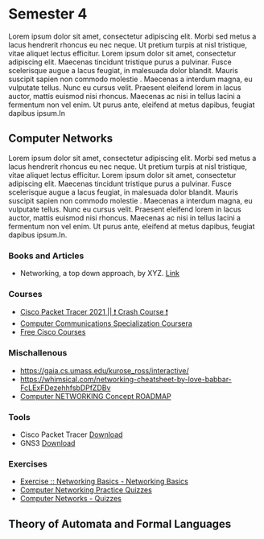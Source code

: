 # Semester 4
Lorem ipsum dolor sit amet, consectetur adipiscing elit.
 Morbi sed metus a lacus hendrerit rhoncus eu nec neque. Ut pretium turpis at nisl
  tristique, vitae aliquet lectus efficitur. Lorem ipsum dolor sit amet, consectetur 
  adipiscing elit. Maecenas tincidunt tristique purus a pulvinar. Fusce scelerisque augue 
  a lacus feugiat, in malesuada dolor blandit. Mauris suscipit sapien non commodo molestie
  . Maecenas a interdum magna, eu vulputate tellus. Nunc eu cursus velit. Praesent eleifend
   lorem in lacus auctor, mattis euismod nisi rhoncus. Maecenas ac nisi in tellus lacini
   a fermentum non vel enim. Ut purus ante, eleifend at metus dapibus, feugiat dapibus ipsum.In

## **Computer Networks**
Lorem ipsum dolor sit amet, consectetur adipiscing elit.
 Morbi sed metus a lacus hendrerit rhoncus eu nec neque. Ut pretium turpis at nisl
  tristique, vitae aliquet lectus efficitur. Lorem ipsum dolor sit amet, consectetur 
  adipiscing elit. Maecenas tincidunt tristique purus a pulvinar. Fusce scelerisque augue 
  a lacus feugiat, in malesuada dolor blandit. Mauris suscipit sapien non commodo molestie
  . Maecenas a interdum magna, eu vulputate tellus. Nunc eu cursus velit. Praesent eleifend
   lorem in lacus auctor, mattis euismod nisi rhoncus. Maecenas ac nisi in tellus lacini
   a fermentum non vel enim. Ut purus ante, eleifend at metus dapibus, feugiat dapibus ipsum.In.

### Books and Articles
   - Networking, a top down approach, by XYZ. [Link]()

### Courses
   * [Cisco Packet Tracer 2021 || ❗ Crash Course ❗](https://www.youtube.com/watch?v=ty0HMs48U1k)
   * [Computer Communications Specialization Coursera](https://www.coursera.org/specializations/computer-communications)
   * [Free Cisco Courses](https://www.cisco.com/c/m/en_sg/partners/cisco-networking-academy/index.html)

### Mischallenous
   * https://gaia.cs.umass.edu/kurose_ross/interactive/
   * https://whimsical.com/networking-cheatsheet-by-love-babbar-FcLExFDezehhfsbDPfZDBv
   * [Computer NETWORKING Concept ROADMAP](https://www.youtube.com/watch?v=oYeJoJXIP9Q)

### Tools

   - Cisco Packet Tracer [Download](https://www.netacad.com/portal/resources/packet-tracer)
   - GNS3 [Download]()

### Exercises
  - [Exercise :: Networking Basics - Networking Basics](https://www.indiabix.com/networking/networking-basics/)
  - [Computer Networking Practice Quizzes](https://eflnet.com/networking/index.php)
  - [Computer Networks - Quizzes](https://www.cram.com/flashcards/memorize/computer-networks-quizzes-542017)


## **Theory of Automata and Formal Languages**

